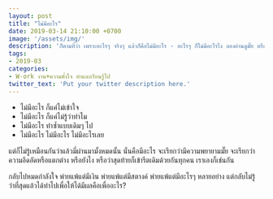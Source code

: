 ```yaml
---
layout: post
title: "ไม่มีอะไร"
date: 2019-03-14 21:10:00 +0700
image: '/assets/img/'
description: 'ก็ตามที่ว่า เพราะอะไรๆ จริงๆ แล้วก็คือไม่มีอะไร - อะไรๆ ก็ไม่มีอะไรไง ลองอ่านดูมั๊ย หรือว่าจะเอายังไง?'
tags:
- 2019-03
categories:
- W-ork งาน+ความตั้งใจ ทำและเรียนรู้ไป
twitter_text: 'Put your twitter description here.'
---
```

- ไม่มีอะไร ก็แค่ไม่เข้าใจ
- ไม่มีอะไร ก็แค่ไม่รู้ว่าทำไม
- ไม่มีอะไร ทำซ้ำแบบเดิมๆ ไป
- ไม่มีอะไร ไม่มีอะไร ไม่มีอะไรเลย

แต่ก็ไม่รู้เหมือนกันว่าแล้วมี่ผ่านมามั้งหมดนั้น นั่นคือมีอะไร จะเรียกว่ามีความพยายามมั๊ย จะเรียกว่าความอึดอัดหรือแตกต่าง หรือยังไง หรือว่าสุดท้ายก็เข้ารีตเดิมด้วยกันทุกคน เราเองก็เช่นกัน

กลับไปหมดกำลังใจ พ่ายแพ้แต่มีเงิน พ่ายแพ้แต่มีสตางค์ พ่ายแพ้แต่มีอะไรๆ หลายอย่าง แต่กลับไม่รู้ว่าที่สุดแล้วได้ทำไปเพื่อให้ได้มีผลคือเพื่ออะไร?
